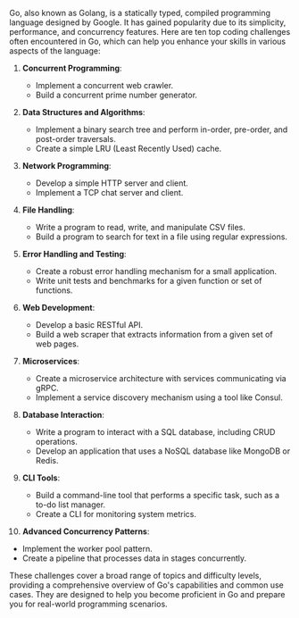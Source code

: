 Go, also known as Golang, is a statically typed, compiled programming language designed by Google. It has gained popularity due to its simplicity, performance, and concurrency features. Here are ten top coding challenges often encountered in Go, which can help you enhance your skills in various aspects of the language:

1. **Concurrent Programming**:
   - Implement a concurrent web crawler.
   - Build a concurrent prime number generator.

2. **Data Structures and Algorithms**:
   - Implement a binary search tree and perform in-order, pre-order, and post-order traversals.
   - Create a simple LRU (Least Recently Used) cache.

3. **Network Programming**:
   - Develop a simple HTTP server and client.
   - Implement a TCP chat server and client.

4. **File Handling**:
   - Write a program to read, write, and manipulate CSV files.
   - Build a program to search for text in a file using regular expressions.

5. **Error Handling and Testing**:
   - Create a robust error handling mechanism for a small application.
   - Write unit tests and benchmarks for a given function or set of functions.

6. **Web Development**:
   - Develop a basic RESTful API.
   - Build a web scraper that extracts information from a given set of web pages.

7. **Microservices**:
   - Create a microservice architecture with services communicating via gRPC.
   - Implement a service discovery mechanism using a tool like Consul.

8. **Database Interaction**:
   - Write a program to interact with a SQL database, including CRUD operations.
   - Develop an application that uses a NoSQL database like MongoDB or Redis.

9. **CLI Tools**:
   - Build a command-line tool that performs a specific task, such as a to-do list manager.
   - Create a CLI for monitoring system metrics.

10. **Advanced Concurrency Patterns**:
   - Implement the worker pool pattern.
   - Create a pipeline that processes data in stages concurrently.

These challenges cover a broad range of topics and difficulty levels, providing a comprehensive overview of Go's capabilities and common use cases. They are designed to help you become proficient in Go and prepare you for real-world programming scenarios.
